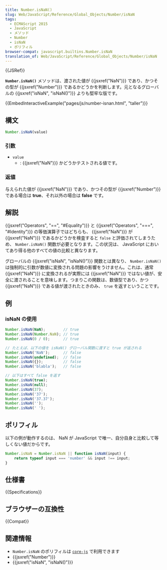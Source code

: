 ```yaml
---
title: Number.isNaN()
slug: Web/JavaScript/Reference/Global_Objects/Number/isNaN
tags:
  - ECMAScript 2015
  - JavaScript
  - メソッド
  - Number
  - isNaN
  - ポリフィル
browser-compat: javascript.builtins.Number.isNaN
translation_of: Web/JavaScript/Reference/Global_Objects/Number/isNaN
---
```

{{JSRef}}

**`Number.isNaN()`** メソッドは、渡された値が {{jsxref("NaN")}} であり、かつその型が {{jsxref("Number")}} であるかどうかを判断します。元となるグローバルの {{jsxref("isNaN", "isNaN()")}} よりも堅牢な版です。

{{EmbedInteractiveExample("pages/js/number-isnan.html", "taller")}}

## 構文

```js
Number.isNaN(value)
```

### 引数

- `value`
  - : {{jsxref("NaN")}} かどうかテストされる値です。

### 返値

与えられた値が {{jsxref("NaN")}} であり、かつその型が {{jsxref("Number")}} である場合は **true**、それ以外の場合は **false** です。

## 解説

{{jsxref("Operators", "==", "#Equality")}} と {{jsxref("Operators", "===", "#Identity")}} の等価演算子ではどちらも、 {{jsxref("NaN")}} が {{jsxref("NaN")}} であるかどうかを検査すると `false` と評価されてしまうため、 `Number.isNaN()` 関数が必要となります。この状況は、 JavaScript においてあり得る他のすべての値の比較と異なります。

グローバルの {{jsxref("isNaN", "isNaN()")}} 関数とは異なり、 `Number.isNaN()` は強制的に引数が数値に変換される問題の影響をうけません。これは、通常 {{jsxref("NaN")}} に変換されるが実際には {{jsxref("NaN")}} ではない値が、安全に渡されることを意味します。つまりこの関数は、数値型であり、かつ {{jsxref("NaN")}} である値が渡されたときのみ、 `true` を返すということです。

## 例

### isNaN の使用

```js
Number.isNaN(NaN);        // true
Number.isNaN(Number.NaN); // true
Number.isNaN(0 / 0);      // true

// たとえば、以下の値を isNaN() グローバル関数に渡すと true が返される
Number.isNaN('NaN');      // false
Number.isNaN(undefined);  // false
Number.isNaN({});         // false
Number.isNaN('blabla');   // false

// 以下はすべて false を返す
Number.isNaN(true);
Number.isNaN(null);
Number.isNaN(37);
Number.isNaN('37');
Number.isNaN('37.37');
Number.isNaN('');
Number.isNaN(' ');
```

## ポリフィル

以下の例が動作するのは、 NaN が JavaScript で唯一、自分自身と比較して等しくない値だからです。

```js
Number.isNaN = Number.isNaN || function isNaN(input) {
    return typeof input === 'number' && input !== input;
}
```

## 仕様書

{{Specifications}}

## ブラウザーの互換性

{{Compat}}

## 関連情報

- `Number.isNaN` のポリフィルは [`core-js`](https://github.com/zloirock/core-js#ecmascript-number) で利用できます
- {{jsxref("Number")}}
- {{jsxref("isNaN", "isNaN()")}}
